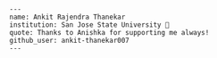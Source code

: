 	---
	name: Ankit Rajendra Thanekar 
	institution: San Jose State University 🚩
	quote: Thanks to Anishka for supporting me always!
	github_user: ankit-thanekar007
	---